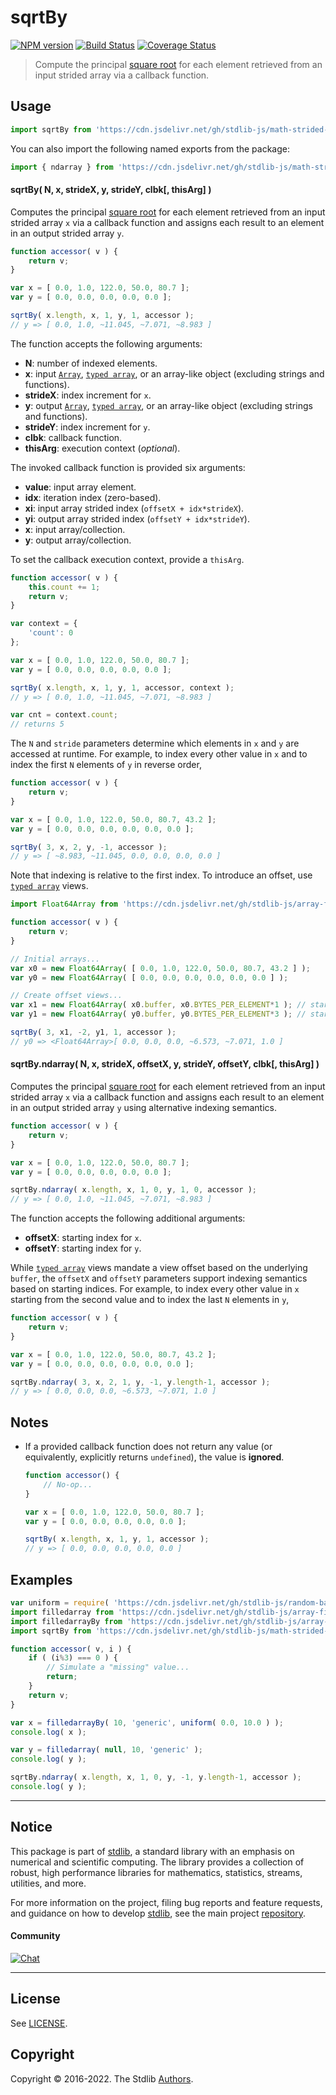 <!--

@license Apache-2.0

Copyright (c) 2022 The Stdlib Authors.

Licensed under the Apache License, Version 2.0 (the "License");
you may not use this file except in compliance with the License.
You may obtain a copy of the License at

   http://www.apache.org/licenses/LICENSE-2.0

Unless required by applicable law or agreed to in writing, software
distributed under the License is distributed on an "AS IS" BASIS,
WITHOUT WARRANTIES OR CONDITIONS OF ANY KIND, either express or implied.
See the License for the specific language governing permissions and
limitations under the License.

-->

<!-- lint disable maximum-heading-length -->

# sqrtBy

[![NPM version][npm-image]][npm-url] [![Build Status][test-image]][test-url] [![Coverage Status][coverage-image]][coverage-url] <!-- [![dependencies][dependencies-image]][dependencies-url] -->

> Compute the principal [square root][@stdlib/math/base/special/sqrt] for each element retrieved from an input strided array via a callback function.

<section class="intro">

</section>

<!-- /.intro -->



<section class="usage">

## Usage

```javascript
import sqrtBy from 'https://cdn.jsdelivr.net/gh/stdlib-js/math-strided-special-sqrt-by@deno/mod.js';
```

You can also import the following named exports from the package:

```javascript
import { ndarray } from 'https://cdn.jsdelivr.net/gh/stdlib-js/math-strided-special-sqrt-by@deno/mod.js';
```

#### sqrtBy( N, x, strideX, y, strideY, clbk\[, thisArg] )

Computes the principal [square root][@stdlib/math/base/special/sqrt] for each element retrieved from an input strided array `x` via a callback function and assigns each result to an element in an output strided array `y`.

```javascript
function accessor( v ) {
    return v;
}

var x = [ 0.0, 1.0, 122.0, 50.0, 80.7 ];
var y = [ 0.0, 0.0, 0.0, 0.0, 0.0 ];

sqrtBy( x.length, x, 1, y, 1, accessor );
// y => [ 0.0, 1.0, ~11.045, ~7.071, ~8.983 ]
```

The function accepts the following arguments:

-   **N**: number of indexed elements.
-   **x**: input [`Array`][mdn-array], [`typed array`][mdn-typed-array], or an array-like object (excluding strings and functions).
-   **strideX**: index increment for `x`.
-   **y**: output [`Array`][mdn-array], [`typed array`][mdn-typed-array], or an array-like object (excluding strings and functions).
-   **strideY**: index increment for `y`.
-   **clbk**: callback function.
-   **thisArg**: execution context (_optional_).

The invoked callback function is provided six arguments:

-   **value**: input array element.
-   **idx**: iteration index (zero-based).
-   **xi**: input array strided index (`offsetX + idx*strideX`).
-   **yi**: output array strided index (`offsetY + idx*strideY`).
-   **x**: input array/collection.
-   **y**: output array/collection.

To set the callback execution context, provide a `thisArg`.

```javascript
function accessor( v ) {
    this.count += 1;
    return v;
}

var context = {
    'count': 0
};

var x = [ 0.0, 1.0, 122.0, 50.0, 80.7 ];
var y = [ 0.0, 0.0, 0.0, 0.0, 0.0 ];

sqrtBy( x.length, x, 1, y, 1, accessor, context );
// y => [ 0.0, 1.0, ~11.045, ~7.071, ~8.983 ]

var cnt = context.count;
// returns 5
```

The `N` and `stride` parameters determine which elements in `x` and `y` are accessed at runtime. For example, to index every other value in `x` and to index the first `N` elements of `y` in reverse order,

```javascript
function accessor( v ) {
    return v;
}

var x = [ 0.0, 1.0, 122.0, 50.0, 80.7, 43.2 ];
var y = [ 0.0, 0.0, 0.0, 0.0, 0.0, 0.0 ];

sqrtBy( 3, x, 2, y, -1, accessor );
// y => [ ~8.983, ~11.045, 0.0, 0.0, 0.0, 0.0 ]
```

Note that indexing is relative to the first index. To introduce an offset, use [`typed array`][mdn-typed-array] views.

```javascript
import Float64Array from 'https://cdn.jsdelivr.net/gh/stdlib-js/array-float64@deno/mod.js';

function accessor( v ) {
    return v;
}

// Initial arrays...
var x0 = new Float64Array( [ 0.0, 1.0, 122.0, 50.0, 80.7, 43.2 ] );
var y0 = new Float64Array( [ 0.0, 0.0, 0.0, 0.0, 0.0, 0.0 ] );

// Create offset views...
var x1 = new Float64Array( x0.buffer, x0.BYTES_PER_ELEMENT*1 ); // start at 2nd element
var y1 = new Float64Array( y0.buffer, y0.BYTES_PER_ELEMENT*3 ); // start at 4th element

sqrtBy( 3, x1, -2, y1, 1, accessor );
// y0 => <Float64Array>[ 0.0, 0.0, 0.0, ~6.573, ~7.071, 1.0 ]
```

#### sqrtBy.ndarray( N, x, strideX, offsetX, y, strideY, offsetY, clbk\[, thisArg] )

Computes the principal [square root][@stdlib/math/base/special/sqrt] for each element retrieved from an input strided array `x` via a callback function and assigns each result to an element in an output strided array `y` using alternative indexing semantics.

```javascript
function accessor( v ) {
    return v;
}

var x = [ 0.0, 1.0, 122.0, 50.0, 80.7 ];
var y = [ 0.0, 0.0, 0.0, 0.0, 0.0 ];

sqrtBy.ndarray( x.length, x, 1, 0, y, 1, 0, accessor );
// y => [ 0.0, 1.0, ~11.045, ~7.071, ~8.983 ]
```

The function accepts the following additional arguments:

-   **offsetX**: starting index for `x`.
-   **offsetY**: starting index for `y`.

While [`typed array`][mdn-typed-array] views mandate a view offset based on the underlying `buffer`, the `offsetX` and `offsetY` parameters support indexing semantics based on starting indices. For example, to index every other value in `x` starting from the second value and to index the last `N` elements in `y`,

```javascript
function accessor( v ) {
    return v;
}

var x = [ 0.0, 1.0, 122.0, 50.0, 80.7, 43.2 ];
var y = [ 0.0, 0.0, 0.0, 0.0, 0.0, 0.0 ];

sqrtBy.ndarray( 3, x, 2, 1, y, -1, y.length-1, accessor );
// y => [ 0.0, 0.0, 0.0, ~6.573, ~7.071, 1.0 ]
```

</section>

<!-- /.usage -->

<section class="notes">

## Notes

-   If a provided callback function does not return any value (or equivalently, explicitly returns `undefined`), the value is **ignored**.

    ```javascript
    function accessor() {
        // No-op...
    }

    var x = [ 0.0, 1.0, 122.0, 50.0, 80.7 ];
    var y = [ 0.0, 0.0, 0.0, 0.0, 0.0 ];

    sqrtBy( x.length, x, 1, y, 1, accessor );
    // y => [ 0.0, 0.0, 0.0, 0.0, 0.0 ]
    ```

</section>

<!-- /.notes -->

<section class="examples">

## Examples

<!-- eslint no-undef: "error" -->

```javascript
var uniform = require( 'https://cdn.jsdelivr.net/gh/stdlib-js/random-base-uniform' ).factory;
import filledarray from 'https://cdn.jsdelivr.net/gh/stdlib-js/array-filled@deno/mod.js';
import filledarrayBy from 'https://cdn.jsdelivr.net/gh/stdlib-js/array-filled-by@deno/mod.js';
import sqrtBy from 'https://cdn.jsdelivr.net/gh/stdlib-js/math-strided-special-sqrt-by@deno/mod.js';

function accessor( v, i ) {
    if ( (i%3) === 0 ) {
        // Simulate a "missing" value...
        return;
    }
    return v;
}

var x = filledarrayBy( 10, 'generic', uniform( 0.0, 10.0 ) );
console.log( x );

var y = filledarray( null, 10, 'generic' );
console.log( y );

sqrtBy.ndarray( x.length, x, 1, 0, y, -1, y.length-1, accessor );
console.log( y );
```

</section>

<!-- /.examples -->

<!-- Section for related `stdlib` packages. Do not manually edit this section, as it is automatically populated. -->

<section class="related">

</section>

<!-- /.related -->

<!-- Section for all links. Make sure to keep an empty line after the `section` element and another before the `/section` close. -->


<section class="main-repo" >

* * *

## Notice

This package is part of [stdlib][stdlib], a standard library with an emphasis on numerical and scientific computing. The library provides a collection of robust, high performance libraries for mathematics, statistics, streams, utilities, and more.

For more information on the project, filing bug reports and feature requests, and guidance on how to develop [stdlib][stdlib], see the main project [repository][stdlib].

#### Community

[![Chat][chat-image]][chat-url]

---

## License

See [LICENSE][stdlib-license].


## Copyright

Copyright &copy; 2016-2022. The Stdlib [Authors][stdlib-authors].

</section>

<!-- /.stdlib -->

<!-- Section for all links. Make sure to keep an empty line after the `section` element and another before the `/section` close. -->

<section class="links">

[npm-image]: http://img.shields.io/npm/v/@stdlib/math-strided-special-sqrt-by.svg
[npm-url]: https://npmjs.org/package/@stdlib/math-strided-special-sqrt-by

[test-image]: https://github.com/stdlib-js/math-strided-special-sqrt-by/actions/workflows/test.yml/badge.svg?branch=main
[test-url]: https://github.com/stdlib-js/math-strided-special-sqrt-by/actions/workflows/test.yml?query=branch:main

[coverage-image]: https://img.shields.io/codecov/c/github/stdlib-js/math-strided-special-sqrt-by/main.svg
[coverage-url]: https://codecov.io/github/stdlib-js/math-strided-special-sqrt-by?branch=main

<!--

[dependencies-image]: https://img.shields.io/david/stdlib-js/math-strided-special-sqrt-by.svg
[dependencies-url]: https://david-dm.org/stdlib-js/math-strided-special-sqrt-by/main

-->

[chat-image]: https://img.shields.io/gitter/room/stdlib-js/stdlib.svg
[chat-url]: https://gitter.im/stdlib-js/stdlib/

[stdlib]: https://github.com/stdlib-js/stdlib

[stdlib-authors]: https://github.com/stdlib-js/stdlib/graphs/contributors

[umd]: https://github.com/umdjs/umd
[es-module]: https://developer.mozilla.org/en-US/docs/Web/JavaScript/Guide/Modules

[deno-url]: https://github.com/stdlib-js/math-strided-special-sqrt-by/tree/deno
[umd-url]: https://github.com/stdlib-js/math-strided-special-sqrt-by/tree/umd
[esm-url]: https://github.com/stdlib-js/math-strided-special-sqrt-by/tree/esm
[branches-url]: https://github.com/stdlib-js/math-strided-special-sqrt-by/blob/main/branches.md

[stdlib-license]: https://raw.githubusercontent.com/stdlib-js/math-strided-special-sqrt-by/main/LICENSE

[mdn-array]: https://developer.mozilla.org/en-US/docs/Web/JavaScript/Reference/Global_Objects/Array

[mdn-typed-array]: https://developer.mozilla.org/en-US/docs/Web/JavaScript/Reference/Global_Objects/TypedArray

[@stdlib/math/base/special/sqrt]: https://github.com/stdlib-js/stdlib/tree/deno

</section>

<!-- /.links -->
